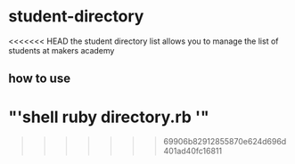 # student-directory

<<<<<<< HEAD
the student directory list allows you to manage the list of students at makers academy

## how to use ##

"'shell
ruby directory.rb
'" 
=======
>>>>>>> 69906b82912855870e624d696d401ad40fc16811

